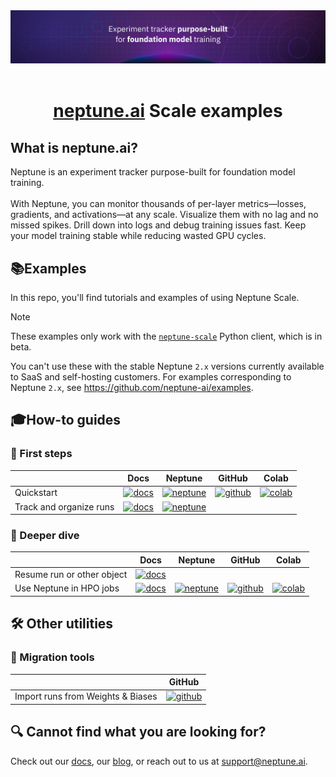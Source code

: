 <div align="center">
    <img src="https://raw.githubusercontent.com/neptune-ai/neptune-client/assets/readme/Github-cover-022025.png" width="1500" />
    &nbsp;
 <h1><a href="https://neptune.ai">neptune.ai</a> Scale examples</h1>
</div>

## What is neptune.ai?

Neptune is an experiment tracker purpose-built for foundation model training.<br>
<br>
With Neptune, you can monitor thousands of per-layer metrics—losses, gradients, and activations—at any scale. Visualize them with no lag and no missed spikes. Drill down into logs and debug training issues fast. Keep your model training stable while reducing wasted GPU cycles.<br>

## 📚Examples

In this repo, you'll find tutorials and examples of using Neptune Scale.

> [!NOTE]
> These examples only work with the [`neptune-scale`](https://github.com/neptune-ai/neptune-client-scale) Python client, which is in beta.
>
> You can't use these with the stable Neptune `2.x` versions currently available to SaaS and self-hosting customers. For examples corresponding to Neptune `2.x`, see https://github.com/neptune-ai/examples.

## 🎓How-to guides

### 👶 First steps

| | Docs | Neptune | GitHub | Colab
| ----------- | :---: | :---: | :------: | :---:
| Quickstart | [![docs]](https://docs-beta.neptune.ai/quickstart) | [![neptune]](https://scale.neptune.ai/o/examples/org/quickstart/reports/9ea26258-2aed-4441-9b58-bab619215f6f) | [![github]](how-to-guides/quickstart/scripts/neptune_scale_quickstart.ipynb) | [![colab]](https://colab.research.google.com/github/neptune-ai/scale-examples/blob/master/how-to-guides/quickstart/notebooks/neptune_scale_quickstart.ipynb)
| Track and organize runs | [![docs]](https://docs-beta.neptune.ai/experiments_table) | [![neptune]](https://scale.neptune.ai/o/examples/org/LLM-Pretraining/runs/table?viewId=9e6a41f4-69a5-4d9f-951c-b1304f2acf12&dash=table)

### 🧑 Deeper dive

| | Docs | Neptune | GitHub | Colab
| ----------- | :---: | :---: | :------: | :---:
| Resume run or other object | [![docs]](https://docs-beta.neptune.ai/resume_run)
| Use Neptune in HPO jobs | [![docs]](https://docs-beta.neptune.ai/hpo_tutorial) | [![neptune]](https://scale.neptune.ai/o/examples/org/hpo/runs/table?viewId=9d44261f-32a1-42e7-96ff-9b35edc4be66) | [![github]](how-to-guides/hpo/notebooks/Neptune_HPO.ipynb) | [![colab]](https://colab.research.google.com/github/neptune-ai/scale-examples/blob/master/how-to-guides/hpo/notebooks/Neptune_HPO.ipynb) |

## 🛠️ Other utilities

### 🧳 Migration tools

| | GitHub
| - | :-:
| Import runs from Weights & Biases | [![github]](utils/migration_tools/from_wandb/)


## 🔍 Cannot find what you are looking for?
Check out our [docs](https://docs-beta.neptune.ai/), our [blog](https://neptune.ai/blog), or reach out to us at support@neptune.ai.


<!--- Resources -->
[docs]: https://neptune.ai/wp-content/uploads/2023/06/file_icon.svg "Read the documentation"
[neptune]: https://neptune.ai/wp-content/uploads/2023/01/Signet-svg-16x16-1.svg "See Neptune example"
[github]: https://neptune.ai/wp-content/uploads/2023/06/Github-Monochrome-1.svg "See code on GitHub"
[colab]: https://neptune.ai/wp-content/uploads/colab-icon.png "Open in Colab"
